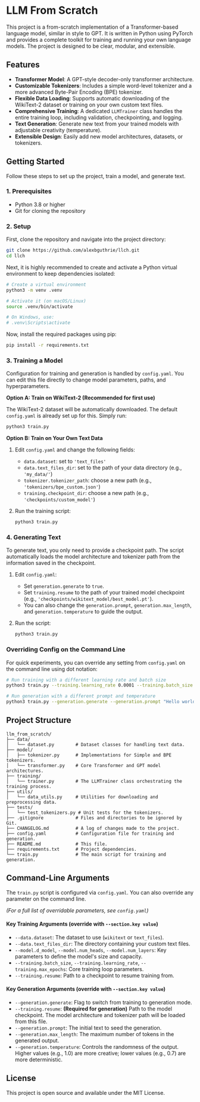 # LLM From Scratch

This project is a from-scratch implementation of a Transformer-based language model, similar in style to GPT. It is written in Python using PyTorch and provides a complete toolkit for training and running your own language models. The project is designed to be clear, modular, and extensible.

## Features

- **Transformer Model**: A GPT-style decoder-only transformer architecture.
- **Customizable Tokenizers**: Includes a simple word-level tokenizer and a more advanced Byte-Pair Encoding (BPE) tokenizer.
- **Flexible Data Loading**: Supports automatic downloading of the WikiText-2 dataset or training on your own custom text files.
- **Comprehensive Training**: A dedicated `LLMTrainer` class handles the entire training loop, including validation, checkpointing, and logging.
- **Text Generation**: Generate new text from your trained models with adjustable creativity (temperature).
- **Extensible Design**: Easily add new model architectures, datasets, or tokenizers.

## Getting Started

Follow these steps to set up the project, train a model, and generate text.

### 1. Prerequisites

- Python 3.8 or higher
- Git for cloning the repository

### 2. Setup

First, clone the repository and navigate into the project directory:

```bash
git clone https://github.com/alexbguthrie/llch.git
cd llch
```

Next, it is highly recommended to create and activate a Python virtual environment to keep dependencies isolated:

```bash
# Create a virtual environment
python3 -m venv .venv

# Activate it (on macOS/Linux)
source .venv/bin/activate

# On Windows, use:
# .venv\Scripts\activate
```

Now, install the required packages using pip:

```bash
pip install -r requirements.txt
```

### 3. Training a Model

Configuration for training and generation is handled by `config.yaml`. You can edit this file directly to change model parameters, paths, and hyperparameters.

**Option A: Train on WikiText-2 (Recommended for first use)**

The WikiText-2 dataset will be automatically downloaded. The default `config.yaml` is already set up for this. Simply run:

```bash
python3 train.py
```

**Option B: Train on Your Own Text Data**

1.  Edit `config.yaml` and change the following fields:
    - `data.dataset`: set to `'text_files'`
    - `data.text_files_dir`: set to the path of your data directory (e.g., `'my_data/'`)
    - `tokenizer.tokenizer_path`: choose a new path (e.g., `'tokenizers/bpe_custom.json'`)
    - `training.checkpoint_dir`: choose a new path (e.g., `'checkpoints/custom_model'`)

2.  Run the training script:
    ```bash
    python3 train.py
    ```

### 4. Generating Text

To generate text, you only need to provide a checkpoint path. The script automatically loads the model architecture and tokenizer path from the information saved in the checkpoint.

1.  Edit `config.yaml`:
    - Set `generation.generate` to `true`.
    - Set `training.resume` to the path of your trained model checkpoint (e.g., `'checkpoints/wikitext_model/best_model.pt'`).
    - You can also change the `generation.prompt`, `generation.max_length`, and `generation.temperature` to guide the output.

2.  Run the script:
    ```bash
    python3 train.py
    ```

### Overriding Config on the Command Line

For quick experiments, you can override any setting from `config.yaml` on the command line using dot notation:

```bash
# Run training with a different learning rate and batch size
python3 train.py --training.learning_rate 0.0001 --training.batch_size 16

# Run generation with a different prompt and temperature
python3 train.py --generation.generate --generation.prompt "Hello world" --generation.temperature 0.8
```

## Project Structure

```
llm_from_scratch/
├── data/
│   └── dataset.py        # Dataset classes for handling text data.
├── model/
│   ├── tokenizer.py      # Implementations for Simple and BPE tokenizers.
│   └── transformer.py    # Core Transformer and GPT model architectures.
├── training/
│   └── trainer.py        # The LLMTrainer class orchestrating the training process.
├── utils/
│   └── data_utils.py     # Utilities for downloading and preprocessing data.
├── tests/
│   └── test_tokenizers.py # Unit tests for the tokenizers.
├── .gitignore            # Files and directories to be ignored by Git.
├── CHANGELOG.md          # A log of changes made to the project.
├── config.yaml           # Configuration file for training and generation.
├── README.md             # This file.
├── requirements.txt      # Project dependencies.
└── train.py              # The main script for training and generation.
```

## Command-Line Arguments

The `train.py` script is configured via `config.yaml`. You can also override any parameter on the command line.

*(For a full list of overridable parameters, see `config.yaml`)*

#### Key Training Arguments (override with `--section.key value`)
- `--data.dataset`: The dataset to use (`wikitext` or `text_files`).
- `--data.text_files_dir`: The directory containing your custom text files.
- `--model.d_model`, `--model.num_heads`, `--model.num_layers`: Key parameters to define the model's size and capacity.
- `--training.batch_size`, `--training.learning_rate`, `--training.max_epochs`: Core training loop parameters.
- `--training.resume`: Path to a checkpoint to resume training from.

#### Key Generation Arguments (override with `--section.key value`)
- `--generation.generate`: Flag to switch from training to generation mode.
- `--training.resume`: **(Required for generation)** Path to the model checkpoint. The model architecture and tokenizer path will be loaded from this file.
- `--generation.prompt`: The initial text to seed the generation.
- `--generation.max_length`: The maximum number of tokens in the generated output.
- `--generation.temperature`: Controls the randomness of the output. Higher values (e.g., 1.0) are more creative; lower values (e.g., 0.7) are more deterministic.

## License

This project is open source and available under the MIT License. 